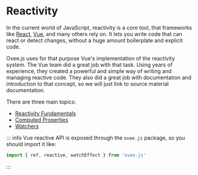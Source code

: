 # Reactivity

In the current world of JavaScript, reactivity is a core tool, that frameworks like [React](https://react.dev/), [Vue](https://vuejs.org/), and many others rely on. It lets you write code that can react or detect changes, without a huge amount boilerplate and explicit code.

Ovee.js uses for that purpose Vue's implementation of the reactivity system. The Vue team did a great job with that task. Using years of experience, they created a powerful and simple way of writing and managing reactive code. They also did a great job with documentation and introduction to that concept, so we will just link to source material documentation.

There are three main topics:
 - [Reactivity Fundamentals](https://vuejs.org/guide/essentials/reactivity-fundamentals.html)
 - [Computed Properties](https://vuejs.org/guide/essentials/computed.html)
 - [Watchers](https://vuejs.org/guide/essentials/watchers.html)

::: info
Vue reactive API is exposed through the `ovee.js` package, so you should import it like:

```ts
import { ref, reactive, watchEffect } from 'ovee.js'
```
:::
